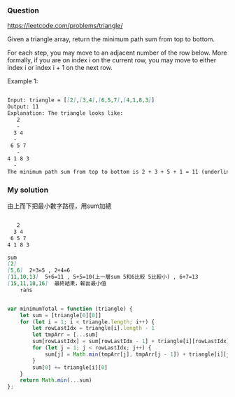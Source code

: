 ### Question

https://leetcode.com/problems/triangle/

Given a triangle array, return the minimum path sum from top to bottom.

For each step, you may move to an adjacent number of the row below. More formally, if you are on index i on the current row, you may move to either index i or index i + 1 on the next row.

Example 1:

```md

Input: triangle = [[2],[3,4],[6,5,7],[4,1,8,3]]
Output: 11
Explanation: The triangle looks like:
   2
   -
  3 4
  -
 6 5 7
   -
4 1 8 3
  -
The minimum path sum from top to bottom is 2 + 3 + 5 + 1 = 11 (underlined above).

```

### My solution

由上而下把最小數字路徑，用sum加總

```md

   2
  3 4
 6 5 7
4 1 8 3

sum
[2]
[5,6]  2+3=5 , 2+4=6
[11,10,13]  5+6=11 , 5+5=10(上一層sum 5和6比較 5比較小) , 6+7=13
[15,11,18,16]  最終結果，輸出最小值
    ↑ans

```

```js

var minimumTotal = function (triangle) {
    let sum = [triangle[0][0]]
    for (let i = 1; i < triangle.length; i++) {
        let rowLastIdx = triangle[i].length - 1
        let tmpArr = [...sum]
        sum[rowLastIdx] = sum[rowLastIdx - 1] + triangle[i][rowLastIdx]
        for (let j = 1; j < rowLastIdx; j++) {
            sum[j] = Math.min(tmpArr[j], tmpArr[j - 1]) + triangle[i][j]
        }
        sum[0] += triangle[i][0]
    }
    return Math.min(...sum)
};

```
